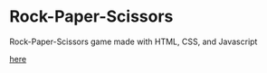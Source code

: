 # Rock-Paper-Scissors

Rock-Paper-Scissors game made with HTML, CSS, and Javascript

[here](https://nicholasmoc.github.io/Rock-Paper-Scissors/)
